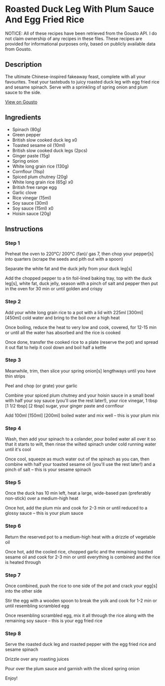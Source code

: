 # Roasted Duck Leg With Plum Sauce And Egg Fried Rice 

NOTICE: All of these recipes have been retrieved from the Gousto API. I do not claim ownership of any recipes in these files. These recipes are provided for informational purposes only, based on publicly available data from Gousto.

## Description

The ultimate Chinese-inspired fakeaway feast, complete with all your favourites. Treat your tastebuds to juicy roasted duck leg with egg fried rice and sesame spinach. Serve with a sprinkling of spring onion and plum sauce to the side.


[View on Gousto](https://www.gousto.co.uk/recipes/cookbook/roasted-duck-leg-with-plum-sauce-egg-fried-rice)

## Ingredients

- Spinach (80g)
- Green pepper
- British slow cooked duck leg x0
- Toasted sesame oil (10ml)
- British slow cooked duck legs (2pcs)
- Ginger paste (15g)
- Spring onion
- White long grain rice (130g)
- Cornflour (1tsp)
- Spiced plum chutney (20g)
- White long grain rice (65g) x0
- British free range egg
- Garlic clove
- Rice vinegar (15ml)
- Soy sauce (30ml)
- Soy sauce (15ml) x0
- Hoisin sauce (20g)

## Instructions


### Step 1

Preheat the oven to 220°C/ 200°C (fan)/ gas 7, then chop your pepper[s]<span class="text-danger"> </span>into quarters (scrape the seeds and pith out with a spoon)

Separate the white fat and the duck jelly from your duck leg[s]

Add the chopped pepper to a tin foil-lined baking tray, top with the duck leg[s], white fat, duck jelly, season with a pinch of salt and pepper then put in the oven for 30 min or until golden and crispy


### Step 2

Add your white long grain rice to a pot with a lid with 225ml<span class="text-purple"> [300ml]</span> <span class="text-danger">[450ml]</span> cold water and bring to the boil over a high heat

Once boiling, reduce the heat to very low and cook, covered, for 12-15 min or until all the water has absorbed and the rice is cooked

Once done, transfer the cooked rice to a plate (reserve the pot) and spread it out flat to help it cool down and boil half a kettle


### Step 3

Meanwhile, trim, then slice your spring onion[s] lengthways until you have thin strips

Peel and chop (or grate) your garlic

Combine your spiced plum chutney and your hoisin sauce in a small bowl with half your soy sauce (you'll use the rest later!), your rice vinegar, 1 tbsp <span class="text-purple">[1 1/2 tbsp]</span> <span class="text-danger">[2 tbsp]</span> sugar, your ginger paste and cornflour

Add 100ml <span class="text-purple">[150ml]<span class="text-danger"> </span>[200ml]</span> boiled water and mix well – this is your plum mix


### Step 4

Wash, then add your spinach to a colander, pour boiled water all over it so that it starts to wilt, then rinse the wilted spinach under cold running water until it's cool

Once cool, squeeze as much water out of the spinach as you can, then combine with half your toasted sesame oil (you'll use the rest later!) and a pinch of salt – this is your sesame spinach


### Step 5

Once the duck has 10 min left, heat a large, wide-based pan (preferably non-stick) over a medium-high heat

Once hot, add the plum mix and cook for 2-3 min or until reduced to a glossy sauce – this is your plum sauce


### Step 6

Return the reserved pot to a medium-high heat with a drizzle of vegetable oil

Once hot, add the cooled rice, chopped garlic and the remaining toasted sesame oil and cook for 2-3 min or until everything is combined and the rice is heated through


### Step 7

Once combined, push the rice to one side of the pot and crack your egg[s]<span class="text-danger"> </span>into the other side

Stir the egg with a wooden spoon to break the yolk<span class="text-danger"> </span>and cook for 1-2 min or until resembling scrambled egg

Once resembling scrambled egg, mix it all through the rice along with the remaining soy sauce – this is your egg fried rice

### Step 8

Serve the roasted duck leg and roasted pepper with the egg fried rice and sesame spinach

Drizzle over any roasting juices

Pour over the plum sauce and garnish with the sliced spring onion

Enjoy!

